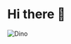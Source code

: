 # Hi there 👋

![Dino](https://raw.githubusercontent.com/evercyan/cantor/master/resource/58/5848f88adf0dd07542ec28adbdaf65fe.gif)